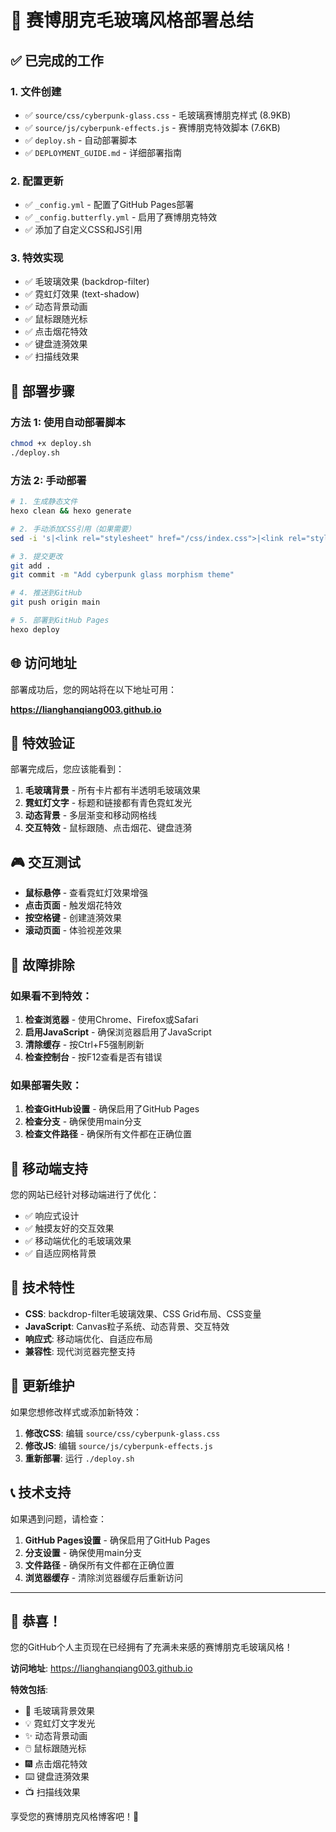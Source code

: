# 🎉 赛博朋克毛玻璃风格部署总结

## ✅ 已完成的工作

### 1. 文件创建
- ✅ `source/css/cyberpunk-glass.css` - 毛玻璃赛博朋克样式 (8.9KB)
- ✅ `source/js/cyberpunk-effects.js` - 赛博朋克特效脚本 (7.6KB)
- ✅ `deploy.sh` - 自动部署脚本
- ✅ `DEPLOYMENT_GUIDE.md` - 详细部署指南

### 2. 配置更新
- ✅ `_config.yml` - 配置了GitHub Pages部署
- ✅ `_config.butterfly.yml` - 启用了赛博朋克特效
- ✅ 添加了自定义CSS和JS引用

### 3. 特效实现
- ✅ 毛玻璃效果 (backdrop-filter)
- ✅ 霓虹灯效果 (text-shadow)
- ✅ 动态背景动画
- ✅ 鼠标跟随光标
- ✅ 点击烟花特效
- ✅ 键盘涟漪效果
- ✅ 扫描线效果

## 🚀 部署步骤

### 方法 1: 使用自动部署脚本
```bash
chmod +x deploy.sh
./deploy.sh
```

### 方法 2: 手动部署
```bash
# 1. 生成静态文件
hexo clean && hexo generate

# 2. 手动添加CSS引用（如果需要）
sed -i 's|<link rel="stylesheet" href="/css/index.css">|<link rel="stylesheet" href="/css/index.css">\n<link rel="stylesheet" href="/css/cyberpunk-glass.css">|' public/index.html

# 3. 提交更改
git add .
git commit -m "Add cyberpunk glass morphism theme"

# 4. 推送到GitHub
git push origin main

# 5. 部署到GitHub Pages
hexo deploy
```

## 🌐 访问地址

部署成功后，您的网站将在以下地址可用：

**https://lianghanqiang003.github.io**

## 🎨 特效验证

部署完成后，您应该能看到：

1. **毛玻璃背景** - 所有卡片都有半透明毛玻璃效果
2. **霓虹灯文字** - 标题和链接都有青色霓虹发光
3. **动态背景** - 多层渐变和移动网格线
4. **交互特效** - 鼠标跟随、点击烟花、键盘涟漪

## 🎮 交互测试

- **鼠标悬停** - 查看霓虹灯效果增强
- **点击页面** - 触发烟花特效
- **按空格键** - 创建涟漪效果
- **滚动页面** - 体验视差效果

## 🔧 故障排除

### 如果看不到特效：
1. **检查浏览器** - 使用Chrome、Firefox或Safari
2. **启用JavaScript** - 确保浏览器启用了JavaScript
3. **清除缓存** - 按Ctrl+F5强制刷新
4. **检查控制台** - 按F12查看是否有错误

### 如果部署失败：
1. **检查GitHub设置** - 确保启用了GitHub Pages
2. **检查分支** - 确保使用main分支
3. **检查文件路径** - 确保所有文件都在正确位置

## 📱 移动端支持

您的网站已经针对移动端进行了优化：

- ✅ 响应式设计
- ✅ 触摸友好的交互效果
- ✅ 移动端优化的毛玻璃效果
- ✅ 自适应网格背景

## 🎯 技术特性

- **CSS**: backdrop-filter毛玻璃效果、CSS Grid布局、CSS变量
- **JavaScript**: Canvas粒子系统、动态背景、交互特效
- **响应式**: 移动端优化、自适应布局
- **兼容性**: 现代浏览器完整支持

## 🔄 更新维护

如果您想修改样式或添加新特效：

1. **修改CSS**: 编辑 `source/css/cyberpunk-glass.css`
2. **修改JS**: 编辑 `source/js/cyberpunk-effects.js`
3. **重新部署**: 运行 `./deploy.sh`

## 📞 技术支持

如果遇到问题，请检查：

1. **GitHub Pages设置** - 确保启用了GitHub Pages
2. **分支设置** - 确保使用main分支
3. **文件路径** - 确保所有文件都在正确位置
4. **浏览器缓存** - 清除浏览器缓存后重新访问

---

## 🎉 恭喜！

您的GitHub个人主页现在已经拥有了充满未来感的赛博朋克毛玻璃风格！

**访问地址**: https://lianghanqiang003.github.io

**特效包括**:
- 🌊 毛玻璃背景效果
- 💡 霓虹灯文字发光
- ✨ 动态背景动画
- 🖱️ 鼠标跟随光标
- 🎆 点击烟花特效
- ⌨️ 键盘涟漪效果
- 📺 扫描线效果

享受您的赛博朋克风格博客吧！🚀
